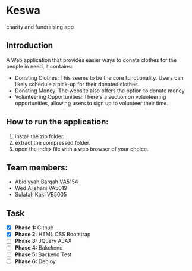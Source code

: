 # Keswa
charity and fundraising app


## Introduction
A Web application that provides easier ways to donate clothes for the people in need, it contains:
- Donating Clothes: This seems to be the core functionality. Users can likely schedule a pick-up for their donated clothes.
- Donating Money: The website also offers the option to donate money.
- Volunteering Opportunities: There's a section on volunteering opportunities, allowing users to sign up to volunteer their time.


## How to run the application:
1. install the zip folder.
2. extract the compressed folder.
3. open the index file with a web browser of your choice.


## Team members:
- Abidiyyah Barqah VA5154
-  Wed Aljehani VA5019
-  Sulafah Kaki VB5005

## Task
- [x] **Phase 1:** Github
- [x] **Phase 2:** HTML CSS Bootstrap 
- [ ] **Phase 3:** JQuery AJAX
- [ ] **Phase 4:** Bakckend
- [ ] **Phase 5:** Backend Test
- [ ] **Phase 6:** Deploy
